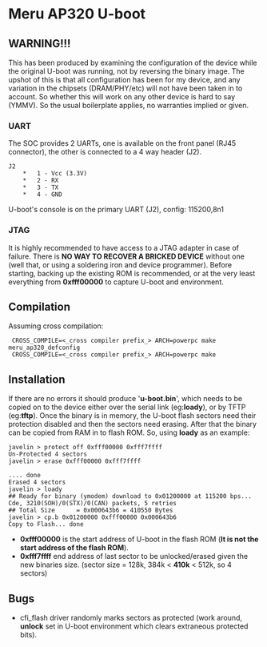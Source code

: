 # Meru AP320 U-boot

## WARNING!!!
This has been produced by examining the configuration of the device while the original U-boot was running, not by reversing the binary image.
The upshot of this is that all configuration has been for my device, and any variation in the chipsets (DRAM/PHY/etc) will not have been taken
in to account. So whether this will work on any other device is hard to say (YMMV). So the usual boilerplate applies, no warranties implied or given.

### UART
The SOC provides 2 UARTs, one is available on the front panel (RJ45 connector), the other is connected to a 4 way header (J2).
```
J2
	*   1 - Vcc (3.3V)
	*   2 - RX
	*   3 - TX
	*   4 - GND
```
U-boot's console is on the primary UART (J2), config: 115200,8n1

### JTAG
It is highly recommended to have access to a JTAG adapter in case of failure. There is __NO WAY TO RECOVER A BRICKED DEVICE__ without one (well that,
or using a soldering iron and device programmer). Before starting, backing up the existing ROM is recommended, or at the very least everything from 
__0xfff00000__ to capture U-boot and environment.

## Compilation
Assuming cross compilation:
```
 CROSS_COMPILE=<_cross compiler prefix_> ARCH=powerpc make meru_ap320_defconfig
 CROSS_COMPILE=<_cross compiler prefix_> ARCH=powerpc make
```

## Installation
If there are no errors it should produce '__u-boot.bin__', which needs to be copied on to the device either over the serial link (eg:__loady__),
or by TFTP (eg:__tftp__). Once the binary is in memory, the U-boot flash sectors need their protection disabled and then the sectors need erasing.
After that the binary can be copied from RAM in to flash ROM. So, using __loady__ as an example:

```
javelin > protect off 0xfff00000 0xfff7ffff
Un-Protected 4 sectors
javelin > erase 0xfff00000 0xfff7ffff

.... done
Erased 4 sectors
javelin > loady
## Ready for binary (ymodem) download to 0x01200000 at 115200 bps...
Cde, 3210(SOH)/0(STX)/0(CAN) packets, 5 retries
## Total Size      = 0x000643b6 = 410550 Bytes
javelin > cp.b 0x01200000 0xfff00000 0x000643b6
Copy to Flash... done
```
 - __0xfff00000__ is the start address of U-boot in the flash ROM (__It is not the start address of the flash ROM__).
 - __0xfff7ffff__ end address of last sector to be unlocked/erased given the new binaries size. (sector size = 128k, 384k < __410k__ < 512k, so 4 sectors)

## Bugs
 - cfi_flash driver randomly marks sectors as protected (work around, __unlock__ set in U-boot environment which clears extraneous protected bits).
